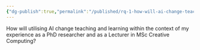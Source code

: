 ```yaml
---
{"dg-publish":true,"permalink":"/published/rq-1-how-will-ai-change-teaching-and-learning/","dgPassFrontmatter":true,"noteIcon":""}
---
```


How will utilising AI change teaching and learning within the context of my experience as a PhD researcher and as a Lecturer in MSc Creative Computing?